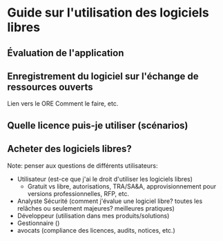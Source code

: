 # Guide sur l'utilisation des logiciels libres

## Évaluation de l'application

## Enregistrement du logiciel sur l'échange de ressources ouverts

Lien vers le ORE
Comment le faire, etc.

## Quelle licence puis-je utiliser (scénarios)

## Acheter des logiciels libres?

Note: penser aux questions de différents utilisateurs:

- Utilisateur (est-ce que j'ai le droit d'utiliser les logiciels libres)
  - Gratuit vs libre, autorisations, TRA/SA&A, approvisionnement pour versions professionnelles, RFP, etc.
- Analyste Sécurité (comment j'évalue une logiciel libre? toutes les relâches ou seulement majeures? meilleures pratiques)
- Développeur (utilisation dans mes produits/solutions)
- Gestionnaire ()
- avocats (compliance des licences, audits, notices, etc.)
